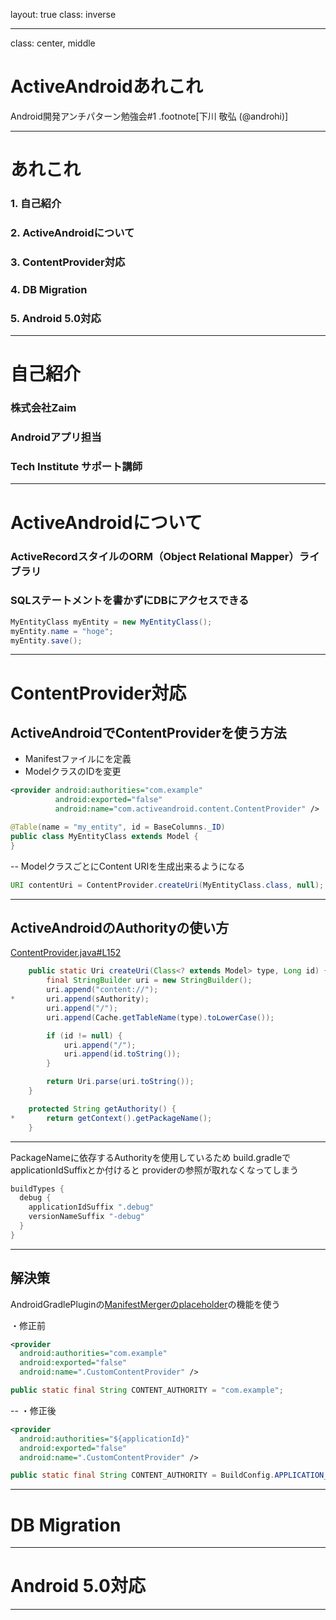 layout: true
class: inverse

---
class: center, middle

# ActiveAndroidあれこれ
Android開発アンチパターン勉強会#1
.footnote[下川 敬弘 (@androhi)]

---
# あれこれ
### 1. 自己紹介
### 2. ActiveAndroidについて
### 3. ContentProvider対応
### 4. DB Migration
### 5. Android 5.0対応

---
# 自己紹介
### 株式会社Zaim
### Androidアプリ担当
### Tech Institute サポート講師

---
# ActiveAndroidについて
### ActiveRecordスタイルのORM（Object Relational Mapper）ライブラリ
### SQLステートメントを書かずにDBにアクセスできる

```java
MyEntityClass myEntity = new MyEntityClass();
myEntity.name = "hoge";
myEntity.save();
```

---
# ContentProvider対応

## ActiveAndroidでContentProviderを使う方法
- Manifestファイルに<provider>を定義
- ModelクラスのIDを変更

```xml
<provider android:authorities="com.example"
          android:exported="false"
          android:name="com.activeandroid.content.ContentProvider" />
```
```java
@Table(name = "my_entity", id = BaseColumns._ID)
public class MyEntityClass extends Model {
}
```
--
ModelクラスごとにContent URIを生成出来るようになる
```java
URI contentUri = ContentProvider.createUri(MyEntityClass.class, null);
```

---
## ActiveAndroidのAuthorityの使い方

[ContentProvider.java#L152](https://github.com/pardom/ActiveAndroid/blob/master/src/com/activeandroid/content/ContentProvider.java#L152)
```java
	public static Uri createUri(Class<? extends Model> type, Long id) {
		final StringBuilder uri = new StringBuilder();
		uri.append("content://");
*		uri.append(sAuthority);
		uri.append("/");
		uri.append(Cache.getTableName(type).toLowerCase());

		if (id != null) {
			uri.append("/");
			uri.append(id.toString());
		}

		return Uri.parse(uri.toString());
	}

	protected String getAuthority() {
*		return getContext().getPackageName();
	}
```

---
PackageNameに依存するAuthorityを使用しているため
build.gradleでapplicationIdSuffixとか付けると
providerの参照が取れなくなってしまう

```groovy
buildTypes {
  debug {
    applicationIdSuffix ".debug"
    versionNameSuffix "-debug"
  }
}
```

---
## 解決策
AndroidGradlePluginの[ManifestMergerのplaceholder](http://tools.android.com/tech-docs/new-build-system/user-guide/manifest-merger#TOC-Placeholder-support)の機能を使う

・修正前
```xml:AndroidManifest.xml
<provider
  android:authorities="com.example"
  android:exported="false"
  android:name=".CustomContentProvider" />
```

```java:Sample.java
public static final String CONTENT_AUTHORITY = "com.example";
```
--
・修正後
```xml:AndroidManifest.xml
<provider
  android:authorities="${applicationId}"
  android:exported="false"
  android:name=".CustomContentProvider" />
```

```java:Sample.java
public static final String CONTENT_AUTHORITY = BuildConfig.APPLICATION_ID;
```

---
# DB Migration

---
# Android 5.0対応

---